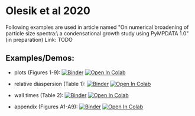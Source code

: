 # Olesik et al 2020
Following examples are used in article named "On numerical broadening of particle size spectra:\\
a condensational growth study using PyMPDATA 1.0" (in preparation)
Link: TODO
 
## Examples/Demos:
- plots (Figures 1-9):
  [![Binder](https://mybinder.org/badge_logo.svg)](https://mybinder.org/v2/gh/atmos-cloud-simm-uj/PyMPDATA.git/master?filepath=PyMPDATA_examples%2FOlesik_et_al_2020/demo_make_plots.ipynb)
  [![Open In Colab](https://colab.research.google.com/assets/colab-badge.svg)](https://colab.research.google.com/github/atmos-cloud-sim-uj/PyMPDATA/blob/master/PyMPDATA_examples/Olesik_et_al_2020/demo_make_plots.ipynb) 
  
- relative diaspersion (Table 1):
  [![Binder](https://mybinder.org/badge_logo.svg)](https://mybinder.org/v2/gh/atmos-cloud-simm-uj/PyMPDATA.git/master?filepath=PyMPDATA_examples%2FOlesik_et_al_2020/demo_make_dispersion_ratio.ipynb)
  [![Open In Colab](https://colab.research.google.com/assets/colab-badge.svg)](https://colab.research.google.com/github/atmos-cloud-sim-uj/PyMPDATA/blob/master/PyMPDATA_examples/Olesik_et_al_2020/demo_make_dispersion_ratio.ipynb)   
 
- wall times (Table 2):
  [![Binder](https://mybinder.org/badge_logo.svg)](https://mybinder.org/v2/gh/atmos-cloud-simm-uj/PyMPDATA.git/master?filepath=PyMPDATA_examples%2FOlesik_et_al_2020/demo_wall_times.ipynb)
  [![Open In Colab](https://colab.research.google.com/assets/colab-badge.svg)](https://colab.research.google.com/github/atmos-cloud-sim-uj/PyMPDATA/blob/master/PyMPDATA_examples/Olesik_et_al_2020/demo_wall_times.ipynb) 
  
- appendix (Figures A1-A9):
  [![Binder](https://mybinder.org/badge_logo.svg)](https://mybinder.org/v2/gh/atmos-cloud-simm-uj/PyMPDATA.git/master?filepath=PyMPDATA_examples%2FOlesik_et_al_2020/demo_make_convergences.ipynb)
  [![Open In Colab](https://colab.research.google.com/assets/colab-badge.svg)](https://colab.research.google.com/github/atmos-cloud-sim-uj/PyMPDATA/blob/master/PyMPDATA_examples/Olesik_et_al_2020/demo_make_convergences.ipynb) 
